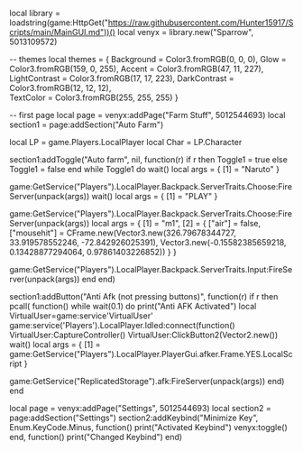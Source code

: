 local library = loadstring(game:HttpGet("https://raw.githubusercontent.com/Hunter15917/Scripts/main/MainGUI.md"))()
local venyx = library.new("Sparrow", 5013109572)
 
-- themes
       local themes = {
       Background = Color3.fromRGB(0, 0, 0),
        Glow = Color3.fromRGB(159, 0, 255),
        Accent = Color3.fromRGB(47, 11, 227),
        LightContrast = Color3.fromRGB(17, 17, 223),
        DarkContrast = Color3.fromRGB(12, 12, 12),  
        TextColor = Color3.fromRGB(255, 255, 255)
}
 
-- first page
local page = venyx:addPage("Farm Stuff", 5012544693)
local section1 = page:addSection("Auto Farm")

local LP = game.Players.LocalPlayer
local Char = LP.Character

section1:addToggle("Auto farm", nil, function(r)
if r then
          Toggle1 = true
          else
              Toggle1 = false
      end
          while Toggle1 do
           wait()
local args = {
    [1] = "Naruto"
}

game:GetService("Players").LocalPlayer.Backpack.ServerTraits.Choose:FireServer(unpack(args))
wait()
local args = {
    [1] = "PLAY"
}

game:GetService("Players").LocalPlayer.Backpack.ServerTraits.Choose:FireServer(unpack(args))
local args = {
    [1] = "m1",
    [2] = {
        ["air"] = false,
        ["mousehit"] = CFrame.new(Vector3.new(326.79678344727, 33.919578552246, -72.842926025391), Vector3.new(-0.15582385659218, 0.13428877294064, 0.97861403226852))
    }
}

game:GetService("Players").LocalPlayer.Backpack.ServerTraits.Input:FireServer(unpack(args))
end
end)




section1:addButton("Anti Afk (not pressing buttons)", function(r)
 if r then
pcall(
    function()
while wait(0.1) do
print("Anti AFK Activated")
local VirtualUser=game:service'VirtualUser'
game:service('Players').LocalPlayer.Idled:connect(function()
VirtualUser:CaptureController()
VirtualUser:ClickButton2(Vector2.new())
wait()
local args = {
    [1] = game:GetService("Players").LocalPlayer.PlayerGui.afker.Frame.YES.LocalScript
}

game:GetService("ReplicatedStorage").afk:FireServer(unpack(args))
end)
end

    
 local page = venyx:addPage("Settings", 5012544693)
local section2 = page:addSection("Settings")
section2:addKeybind("Minimize Key", Enum.KeyCode.Minus, function()
print("Activated Keybind")
venyx:toggle()
end, function()
print("Changed Keybind")
end)  

